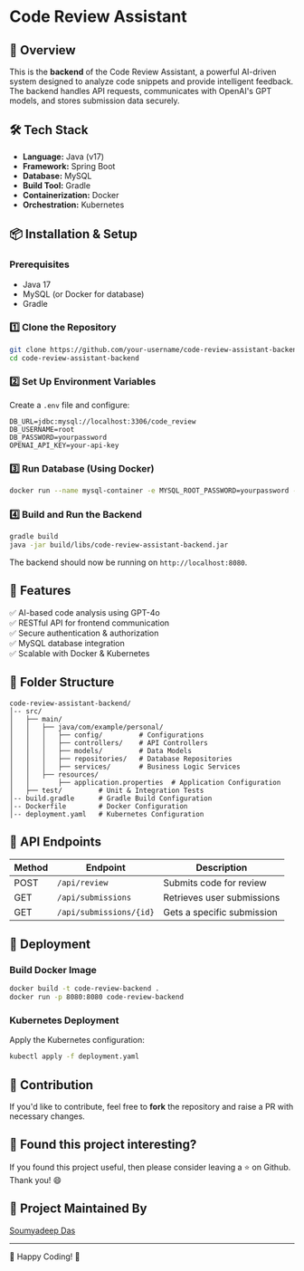 # Code Review Assistant

## 🚀 Overview
This is the **backend** of the Code Review Assistant, a powerful AI-driven system designed to analyze code snippets and provide intelligent feedback. The backend handles API requests, communicates with OpenAI's GPT models, and stores submission data securely.

## 🛠 Tech Stack
- **Language:** Java (v17)
- **Framework:** Spring Boot
- **Database:** MySQL
- **Build Tool:** Gradle
- **Containerization:** Docker
- **Orchestration:** Kubernetes

## 📦 Installation & Setup
### Prerequisites
- Java 17
- MySQL (or Docker for database)
- Gradle

### 1️⃣ Clone the Repository
```sh
git clone https://github.com/your-username/code-review-assistant-backend.git
cd code-review-assistant-backend
```

### 2️⃣ Set Up Environment Variables
Create a `.env` file and configure:
```env
DB_URL=jdbc:mysql://localhost:3306/code_review
DB_USERNAME=root
DB_PASSWORD=yourpassword
OPENAI_API_KEY=your-api-key
```

### 3️⃣ Run Database (Using Docker)
```sh
docker run --name mysql-container -e MYSQL_ROOT_PASSWORD=yourpassword -e MYSQL_DATABASE=code_review -p 3306:3306 -d mysql:latest
```

### 4️⃣ Build and Run the Backend
```sh
gradle build
java -jar build/libs/code-review-assistant-backend.jar
```
The backend should now be running on `http://localhost:8080`.

## 📌 Features
✅ AI-based code analysis using GPT-4o\
✅ RESTful API for frontend communication\
✅ Secure authentication & authorization\
✅ MySQL database integration\
✅ Scalable with Docker & Kubernetes

## 📂 Folder Structure
```
code-review-assistant-backend/
│-- src/
│   ├── main/
│   │   ├── java/com/example/personal/
│   │   │   ├── config/         # Configurations
│   │   │   ├── controllers/    # API Controllers
│   │   │   ├── models/         # Data Models
│   │   │   ├── repositories/   # Database Repositories
│   │   │   ├── services/       # Business Logic Services
│   │   ├── resources/
│   │       ├── application.properties  # Application Configuration
│   ├── test/         # Unit & Integration Tests
│-- build.gradle      # Gradle Build Configuration
│-- Dockerfile        # Docker Configuration
│-- deployment.yaml   # Kubernetes Configuration
```

## 📜 API Endpoints
| Method | Endpoint               | Description                  |
|--------|------------------------|------------------------------|
| POST   | `/api/review`         | Submits code for review      |
| GET    | `/api/submissions`    | Retrieves user submissions   |
| GET    | `/api/submissions/{id}` | Gets a specific submission  |

## 📌 Deployment
### Build Docker Image
```sh
docker build -t code-review-backend .
docker run -p 8080:8080 code-review-backend
```

### Kubernetes Deployment
Apply the Kubernetes configuration:
```sh
kubectl apply -f deployment.yaml
```

## 🎯 Contribution
If you'd like to contribute, feel free to **fork** the repository and raise a PR with necessary changes.

## 💚 Found this project interesting?
If you found this project useful, then please consider leaving a :star: on Github. Thank you! 😄

## 👨 Project Maintained By
[Soumyadeep Das](https://www.linkedin.com/in/soumya0021/)

---
🚀 Happy Coding! 🎉

